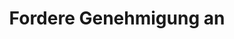 ---
layout: default
title: Fordere Genehmigung an
parent: Einträge bearbeiten
grand_parent: Workflows
---